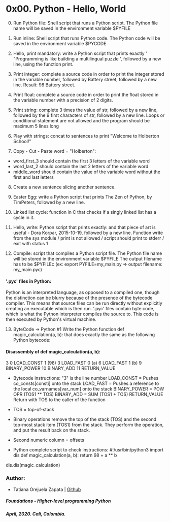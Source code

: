 # 0x00. Python - Hello, World

0. Run Python file: Shell script that runs a Python script.
The Python file name will be saved in the environment variable $PYFILE

1. Run inline: Shell script that runs Python code.
The Python code will be saved in the environment variable $PYCODE

2. Hello, print mandatory: write a Python script that prints exactly ' \"Programming is like building a multilingual puzzle ', followed by a new line, using the function print.

3. Print integer: complete a source code in order to print the integer stored in the variable number, followed by Battery street, followed by a new line.
Result: 98 Battery street.

4. Print float: complete a source code in order to print the float stored in the variable number with a precision of 2 digits.

5. Print string: complete 3 times the value of str, followed by a new line, followed by the 9 first characters of str, followed by a new line.
Loops or conditional statement are not allowed and the program should be maximum 5 lines long

6. Play with strings: concat to sentences to print "Welcome to Holberton School!"

7. Copy - Cut - Paste word = "Holberton":
- word_first_3 should contain the first 3 letters of the variable word
- word_last_2 should contain the last 2 letters of the variable word
- middle_word should contain the value of the variable word without the first and last letters

8. Create a new sentence slicing another sentence.

9. Easter Egg: write a Python script that prints The Zen of Python, by TimPeters, followed by a new line.

10. Linked list cycle: function in C that checks if a singly linked list has a cycle in it.

11. Hello, write: Python script that prints exactly: and that piece of art is useful - Dora Korpar, 2015-10-19, followed by a new line. Function write from the sys module / print is not allowed / script should print to stderr / exit with status 1

12. Compile: script that compiles a Python script file.
The Python file name will be stored in the environment variable $PYFILE
The output filename has to be $PYFILEc (ex: export PYFILE=my_main.py => output filename: my_main.pyc)

#### '.pyc' files in Python:
Python is an interpreted language, as opposed to a compiled one, though the distinction can be blurry because of the presence of the bytecode compiler. This means that source files can be run directly without explicitly creating an executable which is then run. '.pyc' files contain byte code, which is what the Python interpreter compiles the source to. This code is then executed by Python's virtual machine.

13. ByteCode -> Python #1
Write the Python function def magic_calculation(a, b): that does exactly the same as the following Python bytecode:

#### Disassembly of def magic_calculation(a, b):

3             0 LOAD_CONST               1 (98)
              3 LOAD_FAST                0 (a)
              6 LOAD_FAST                1 (b)
              9 BINARY_POWER
             10 BINARY_ADD
             11 RETURN_VALUE

* Bytecode instructions:
"3" is the line number
LOAD_CONST = Pushes co_consts[consti] onto the stack
LOAD_FAST = Pushes a reference to the local co_varnames[var_num] onto the stack
BINARY_POWER = POW OPR (TOS1 ** TOS)
BINARY_ADD = SUM (TOS1 + TOS)
RETURN_VALUE Return with TOS to the caller of the function

* TOS = top-of-stack
* Binary operations remove the top of the stack (TOS) and the second top-most stack item (TOS1) from the stack. They perform the operation, and put the result back on the stack.
* Second numeric column =  offsets

* Python complete script to check instructions:
#!/usr/bin/python3
import dis
def magic_calculation(a, b):
    return 98 + a ** b

dis.dis(magic_calculation)

### Author:
* Tatiana Orejuela Zapata | [Github](https://github.com/tatsOre)

##### Foundations - Higher-level programming  Python
##### April, 2020. Cali, Colombia.